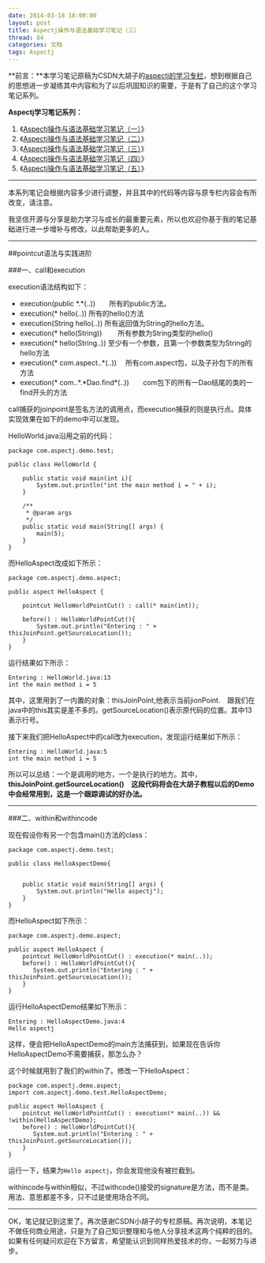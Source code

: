 ```yaml
---
date: 2014-03-18 18:00:00
layout: post
title: Aspectj操作与语法基础学习笔记（三）
thread: 84
categories: 文档
tags: Aspectj
---
```


**前言：**本学习笔记原稿为CSDN大胡子的[aspectj的学习专栏](http://my.csdn.net/zl3450341)，想到根据自己的思想进一步凝练其中内容和为了以后巩固知识的需要，于是有了自己的这个学习笔记系列。

**Aspectj学习笔记系列：**

1. 《[Aspectj操作与语法基础学习笔记（一）](http://hijiangtao.github.io/2014/03/18/AspectjStudyNode1/)》
2. 《[Aspectj操作与语法基础学习笔记（二）](http://hijiangtao.github.io/2014/03/18/AspectjStudyNode2/)》
3. 《[Aspectj操作与语法基础学习笔记（三）](http://hijiangtao.github.io/2014/03/18/AspectjStudyNode3/)》 
4. 《[Aspectj操作与语法基础学习笔记（四）](http://hijiangtao.github.io/2014/03/18/AspectjStudyNode4/)》
5. 《[Aspectj操作与语法基础学习笔记（五）](http://hijiangtao.github.io/2014/03/18/AspectjStudyNode5/)》

----

本系列笔记会根据内容多少进行调整，并且其中的代码等内容与原专栏内容会有所改变，请注意。

我坚信开源与分享是助力学习与成长的最重要元素，所以也欢迎你基于我的笔记基础进行进一步增补与修改，以此帮助更多的人。

----

##pointcut语法与实践进阶

###一、call和execution

execution语法结构如下：

* execution(public \*.\*(..))　　所有的public方法。
* execution(\* hello(..))            所有的hello()方法
* execution(String hello(..))   所有返回值为String的hello方法。
* execution(\* hello(String))  　　所有参数为String类型的hello()
* execution(\* hello(String..))      至少有一个参数，且第一个参数类型为String的hello方法
* execution(\* com.aspect..\*(..))  　所有com.aspect包，以及子孙包下的所有方法
* execution(\* com..\*.\*Dao.find\*(..))　　com包下的所有一Dao结尾的类的一find开头的方法

call捕获的joinpoint是签名方法的调用点，而execution捕获的则是执行点。具体实现效果在如下的demo中可以发现。

HelloWorld.java沿用之前的代码：

```
package com.aspectj.demo.test;  
  
public class HelloWorld {  
  
	public static void main(int i){
		System.out.println("int the main method i = " + i);
	}
	
    /** 
     * @param args 
     */  
    public static void main(String[] args) {  
    	main(5);
    }  
}
```

而HelloAspect改成如下所示：

```
package com.aspectj.demo.aspect;  
  
public aspect HelloAspect {  
  
	pointcut HelloWorldPointCut() : call(* main(int)); 
    
    before() : HelloWorldPointCut(){  
    	System.out.println("Entering : " + thisJoinPoint.getSourceLocation()); 
    }  
} 
```

运行结果如下所示：

```
Entering : HelloWorld.java:13
int the main method i = 5
```

其中，这里用到了一内置的对象：thisJoinPoint,他表示当前jionPoint.　跟我们在java中的this其实是差不多的。getSourceLocation()表示原代码的位置。其中13表示行号。

接下来我们把HelloAspect中的call改为execution，发现运行结果如下所示：

```
Entering : HelloWorld.java:5
int the main method i = 5
```

所以可以总结：一个是调用的地方，一个是执行的地方。其中，**thisJoinPoint.getSourceLocation()　这段代码将会在大胡子教程以后的Demo中会经常用到，这是一个跟踪调试的好办法。**

----

###二、within和withincode

现在假设你有另一个包含main()方法的class：

```
package com.aspectj.demo.test;  
  
public class HelloAspectDemo{  
      
      
    public static void main(String[] args) {  
        System.out.println("Hello aspectj");  
    }  
}  
```

而HelloAspect如下所示：

```
package com.aspectj.demo.aspect;  

public aspect HelloAspect {  
    pointcut HelloWorldPointCut() : execution(* main(..));  
    before() : HelloWorldPointCut(){  
       System.out.println("Entering : " + thisJoinPoint.getSourceLocation());  
    }  
}  
```

运行HelloAspectDemo结果如下所示：

```
Entering : HelloAspectDemo.java:4
Hello aspectj
```

这样，便会把HelloAspectDemo的main方法捕获到，如果现在告诉你HelloAspectDemo不需要捕获，那怎么办？

这个时候就用到了我们的within了。修改一下HelloAspect：

```
package com.aspectj.demo.aspect;
import com.aspectj.demo.test.HelloAspectDemo;

public aspect HelloAspect {  
    pointcut HelloWorldPointCut() : execution(* main(..)) && !within(HelloAspectDemo);  
    before() : HelloWorldPointCut(){  
       System.out.println("Entering : " + thisJoinPoint.getSourceLocation());  
    }  
}  
```

运行一下，结果为`Hello aspectj`，你会发现他没有被拦截到。

withincode与within相似，不过withcode()接受的signature是方法，而不是类。用法、意思都差不多，只不过是使用场合不同。

----

OK，笔记就记到这里了。再次感谢CSDN小胡子的专栏原稿。再次说明，本笔记不做任何商业用途，只是为了自己知识整理和与他人分享技术这两个纯粹的目的。如果有任何疑问欢迎在下方留言，希望能认识到同样热爱技术的你，一起努力与进步。